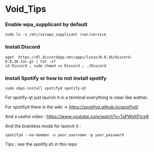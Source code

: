 # Void_Tips

### Enable wpa_supplicant by default 
```
sudo ln -s /etc/sv/wpa_supplicant /var/service
```
### Install Discord 
```
wget  https://dl.discordapp.net/apps/linux/0.0.16/discord-0.0.16.tar.gz | tar -xf
cd Discord ; sudo chmod +x Discord ; ./Discord
```

### Install Spotify or how to not install spotify 

```
sudo xbps-install spotifyd spotify-qt 
```
For spotify-qt just launch it in a terminal everything is clear like wather.

For spotifyd there is the wiki -> https://spotifyd.github.io/spotifyd/

And a useful video : https://www.youtube.com/watch?v=TaPWqXFtce8

And the brainless mode for launch it : 
```
spotifyd --no-daemon -u your_username -p your_password 
```
Tips : see the spotify.sh in this repo 

